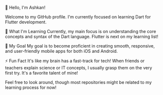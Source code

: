 👋 Hello, I'm Ashkan!

Welcome to my GitHub profile. I'm currently focused on learning Dart for Flutter development.

🌱 What I'm Learning
Currently, my main focus is on understanding the core concepts and syntax of the Dart language. Flutter is next on my learning list!

🎯 My Goal
My goal is to become proficient in creating smooth, responsive, and user-friendly mobile apps for both iOS and Android.

⚡ Fun Fact
It's like my brain has a fast-track for tech! When friends or teachers explain science or IT concepts, I usually grasp them on the very first try. It's a favorite talent of mine!

Feel free to look around, though most repositories might be related to my learning process for now!
